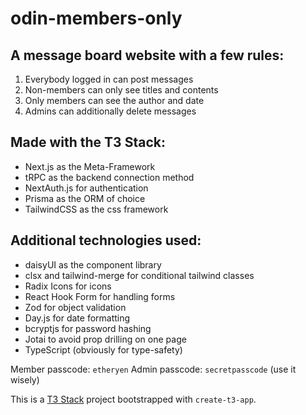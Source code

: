 # odin-members-only

## A message board website with a few rules:
1. Everybody logged in can post messages
2. Non-members can only see titles and contents
3. Only members can see the author and date
4. Admins can additionally delete messages

## Made with the T3 Stack:
- Next.js as the Meta-Framework
- tRPC as the backend connection method
- NextAuth.js for authentication
- Prisma as the ORM of choice
- TailwindCSS as the css framework

## Additional technologies used:
- daisyUI as the component library
- clsx and tailwind-merge for conditional tailwind classes
- Radix Icons for icons
- React Hook Form for handling forms
- Zod for object validation
- Day.js for date formatting
- bcryptjs for password hashing
- Jotai to avoid prop drilling on one page
- TypeScript (obviously for type-safety)

Member passcode: `etheryen`
Admin passcode: `secretpasscode` (use it wisely)

This is a [T3 Stack](https://create.t3.gg/) project bootstrapped with `create-t3-app`.
